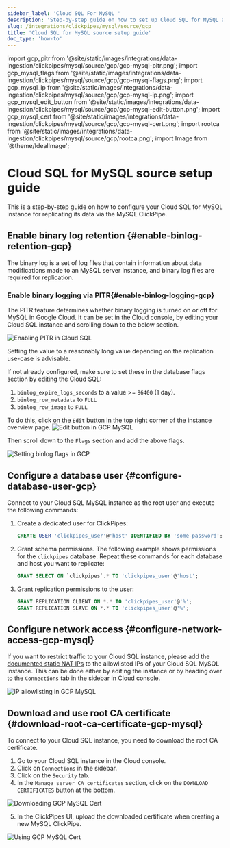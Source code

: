 ```yaml
---
sidebar_label: 'Cloud SQL For MySQL '
description: 'Step-by-step guide on how to set up Cloud SQL for MySQL as a source for ClickPipes'
slug: /integrations/clickpipes/mysql/source/gcp
title: 'Cloud SQL for MySQL source setup guide'
doc_type: 'how-to'
---
```


import gcp_pitr from '@site/static/images/integrations/data-ingestion/clickpipes/mysql/source/gcp/gcp-mysql-pitr.png';
import gcp_mysql_flags from '@site/static/images/integrations/data-ingestion/clickpipes/mysql/source/gcp/gcp-mysql-flags.png';
import gcp_mysql_ip from '@site/static/images/integrations/data-ingestion/clickpipes/mysql/source/gcp/gcp-mysql-ip.png';
import gcp_mysql_edit_button from '@site/static/images/integrations/data-ingestion/clickpipes/mysql/source/gcp/gcp-mysql-edit-button.png';
import gcp_mysql_cert from '@site/static/images/integrations/data-ingestion/clickpipes/mysql/source/gcp/gcp-mysql-cert.png';
import rootca from '@site/static/images/integrations/data-ingestion/clickpipes/mysql/source/gcp/rootca.png';
import Image from '@theme/IdealImage';

# Cloud SQL for MySQL source setup guide

This is a step-by-step guide on how to configure your Cloud SQL for MySQL instance for replicating its data via the MySQL ClickPipe.

## Enable binary log retention {#enable-binlog-retention-gcp}
The binary log is a set of log files that contain information about data modifications made to an MySQL server instance, and binary log files are required for replication.

### Enable binary logging via PITR{#enable-binlog-logging-gcp}
The PITR feature determines whether binary logging is turned on or off for MySQL in Google Cloud. It can be set in the Cloud console, by editing your Cloud SQL instance and scrolling down to the below section.

<Image img={gcp_pitr} alt="Enabling PITR in Cloud SQL" size="lg" border/>

Setting the value to a reasonably long value depending on the replication use-case is advisable.

If not already configured, make sure to set these in the database flags section by editing the Cloud SQL:
1. `binlog_expire_logs_seconds` to a value >= `86400` (1 day).
2. `binlog_row_metadata` to `FULL`
3. `binlog_row_image` to `FULL`

To do this, click on the `Edit` button in the top right corner of the instance overview page.
<Image img={gcp_mysql_edit_button} alt="Edit button in GCP MySQL" size="lg" border/>

Then scroll down to the `Flags` section and add the above flags.

<Image img={gcp_mysql_flags} alt="Setting binlog flags in GCP" size="lg" border/>

## Configure a database user {#configure-database-user-gcp}

Connect to your Cloud SQL MySQL instance as the root user and execute the following commands:

1. Create a dedicated user for ClickPipes:

    ```sql
    CREATE USER 'clickpipes_user'@'host' IDENTIFIED BY 'some-password';
    ```

2. Grant schema permissions. The following example shows permissions for the `clickpipes` database. Repeat these commands for each database and host you want to replicate:

    ```sql
    GRANT SELECT ON `clickpipes`.* TO 'clickpipes_user'@'host';
    ```

3. Grant replication permissions to the user:

    ```sql
    GRANT REPLICATION CLIENT ON *.* TO 'clickpipes_user'@'%';
    GRANT REPLICATION SLAVE ON *.* TO 'clickpipes_user'@'%';
    ```

## Configure network access {#configure-network-access-gcp-mysql}

If you want to restrict traffic to your Cloud SQL instance, please add the [documented static NAT IPs](../../index.md#list-of-static-ips) to the allowlisted IPs of your Cloud SQL MySQL instance.
This can be done either by editing the instance or by heading over to the `Connections` tab in the sidebar in Cloud console.

<Image img={gcp_mysql_ip} alt="IP allowlisting in GCP MySQL" size="lg" border/>

## Download and use root CA certificate {#download-root-ca-certificate-gcp-mysql}
To connect to your Cloud SQL instance, you need to download the root CA certificate.

1. Go to your Cloud SQL instance in the Cloud console.
2. Click on `Connections` in the sidebar.
3. Click on the `Security` tab.
4. In the `Manage server CA certificates` section, click on the `DOWNLOAD CERTIFICATES` button at the bottom.

<Image img={gcp_mysql_cert} alt="Downloading GCP MySQL Cert" size="lg" border/>

5. In the ClickPipes UI, upload the downloaded certificate when creating a new MySQL ClickPipe.

<Image img={rootca} alt="Using GCP MySQL Cert" size="lg" border/>
